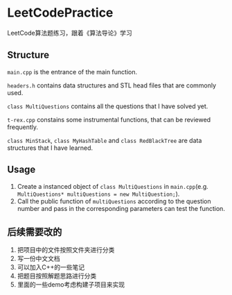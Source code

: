 # LeetCodePractice
LeetCode算法题练习，跟着《算法导论》学习
## Structure
``main.cpp`` is the entrance of the main function.

``headers.h`` contains data structures and STL head files that are commonly used.

``class MultiQuestions`` contains all the questions that I have solved yet.

``t-rex.cpp`` constains some instrumental functions, that can be reviewed frequently.

``class MinStack``, ``class MyHashTable`` and ``class RedBlackTree`` are data structures that I have learned.
## Usage
1. Create a instanced object of ``class MultiQuestions`` in ``main.cpp``(e.g. ``MultiQuestions* multiQuestions = new MultiQuestion;``).
2. Call the public function of ``multiQuestions`` according to the question number and pass in the corresponding parameters can test the function.

## 后续需要改的
1. 把项目中的文件按照文件夹进行分类
2. 写一份中文文档
3. 可以加入C++的一些笔记
4. 把题目按照解题思路进行分类
5. 里面的一些demo考虑构建子项目来实现